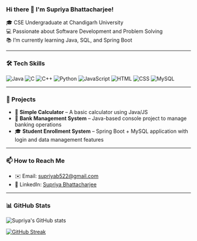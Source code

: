 ### Hi there 👋 I'm Supriya Bhattacharjee!

🎓 CSE Undergraduate at Chandigarh University  
💻 Passionate about Software Development and Problem Solving  
📚 I’m currently learning Java, SQL, and Spring Boot  

---

### 🛠️ Tech Skills
![Java](https://img.shields.io/badge/Java-ED8B00?style=for-the-badge&logo=java&logoColor=white)
![C](https://img.shields.io/badge/C-00599C?style=for-the-badge&logo=c&logoColor=white)
![C++](https://img.shields.io/badge/C++-00599C?style=for-the-badge&logo=c%2B%2B&logoColor=white)
![Python](https://img.shields.io/badge/Python-3776AB?style=for-the-badge&logo=python&logoColor=white)
![JavaScript](https://img.shields.io/badge/JavaScript-F7DF1E?style=for-the-badge&logo=javascript&logoColor=black)
![HTML](https://img.shields.io/badge/HTML5-E34F26?style=for-the-badge&logo=html5&logoColor=white)
![CSS](https://img.shields.io/badge/CSS3-1572B6?style=for-the-badge&logo=css3&logoColor=white)
![MySQL](https://img.shields.io/badge/MySQL-4479A1?style=for-the-badge&logo=mysql&logoColor=white)

---

### 🚀 Projects
- 📱 **Simple Calculator** – A basic calculator using Java/JS  
- 🏦 **Bank Management System** – Java-based console project to manage banking operations  
- 🎓 **Student Enrollment System** – Spring Boot + MySQL application with login and data management features  

---

### 📫 How to Reach Me
- ✉️ Email: [supriyab522@gmail.com](mailto:supriyab522@gmail.com)  
- 💼 LinkedIn: [Supriya Bhattacharjee](https://www.linkedin.com/in/supriya-bhattacharjee-257a25291/)  

---

### 📊 GitHub Stats
![Supriya's GitHub stats](https://github-readme-stats.vercel.app/api?username=Supriya5784&show_icons=true&theme=radical)

[![GitHub Streak](https://streak-stats.demolab.com?user=Supriya5784&theme=radical)](https://git.io/streak-stats)

